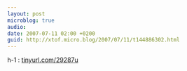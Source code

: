 ```yaml
---
layout: post
microblog: true
audio: 
date: 2007-07-11 02:00 +0200
guid: http://xtof.micro.blog/2007/07/11/t144886302.html
---
```

h-1 : [tinyurl.com/29287u](http://tinyurl.com/29287u)
